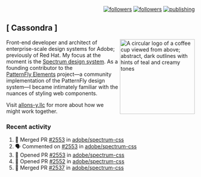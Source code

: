 <p align="right"><a rel="me" href="https://front-end.social/@castastrophe">
    <img alt="followers" title="Follow me on Mastodon" src="https://img.shields.io/mastodon/follow/109297102751309835?domain=https%3A%2F%2Ffront-end.social&label=Follow&logo=mastodon&logoColor=white&style=for-the-badge&labelColor=008080&color=006969"/></a>
  <a href="https://codepen.io/castastrophe/">
    <img alt="followers" title="Follow me on CodePen" src="https://img.shields.io/badge/23-1?color=640464&labelColor=7c007c&style=for-the-badge&logo=codepen&label=Follow"/></a>
<a href="https://castastrophe.medium.com/">
    <img alt="publishing" title="View articles on Medium" src="https://img.shields.io/badge/107-1?color=666&labelColor=444&label=subscribe&logo=medium&logoColor=white&style=for-the-badge"/></a>
</p>

## [&nbsp;Cassondra&nbsp;]

<img align="right" src="https://github-production-user-asset-6210df.s3.amazonaws.com/1840295/253016758-ba468774-1cd3-42c2-8f43-947b5eeb5edf.png" height="200" alt="A circular logo of a coffee cup viewed from above; abstract, dark outlines with hints of teal and creamy tones">

Front-end developer and architect of enterprise-scale design systems for Adobe; previously of Red Hat. My focus at the moment is the [Spectrum design system](https://github.com/adobe/spectrum-css). As a founding contributor to the [PatternFly&nbsp;Elements](https://github.com/patternfly/patternfly-elements) project&mdash;a community implementation of the PatternFly design system&mdash;I became intimately familiar with the nuances of styling web components.

Visit [allons-y.llc](http://allons-y.llc/) for more about how we might work together.

### Recent activity

<!--START_SECTION:activity-->
1. 🎉 Merged PR [#2553](https://github.com/adobe/spectrum-css/pull/2553) in [adobe/spectrum-css](https://github.com/adobe/spectrum-css)
2. 🗣 Commented on [#2553](https://github.com/adobe/spectrum-css/pull/2553#issuecomment-1961548514) in [adobe/spectrum-css](https://github.com/adobe/spectrum-css)
3. 💪 Opened PR [#2553](https://github.com/adobe/spectrum-css/pull/2553) in [adobe/spectrum-css](https://github.com/adobe/spectrum-css)
4. 💪 Opened PR [#2552](https://github.com/adobe/spectrum-css/pull/2552) in [adobe/spectrum-css](https://github.com/adobe/spectrum-css)
5. 🎉 Merged PR [#2537](https://github.com/adobe/spectrum-css/pull/2537) in [adobe/spectrum-css](https://github.com/adobe/spectrum-css)
<!--END_SECTION:activity-->
